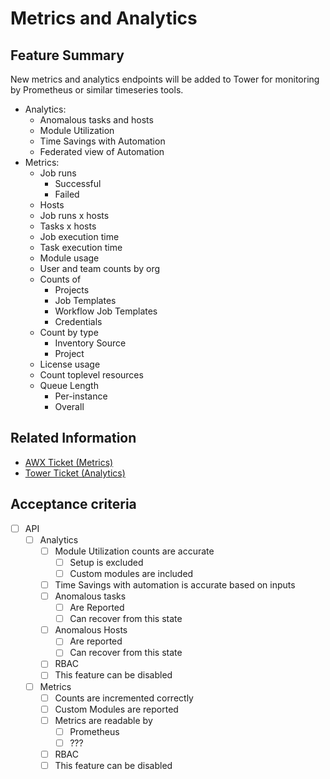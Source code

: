 # Metrics and Analytics

## Feature Summary

New metrics and analytics endpoints will be added to Tower for monitoring by Prometheus or similar timeseries tools.

* Analytics:
  * Anomalous tasks and hosts
  * Module Utilization
  * Time Savings with Automation
  * Federated view of Automation
* Metrics:
  * Job runs
    * Successful
    * Failed
  * Hosts
  * Job runs x hosts
  * Tasks x hosts
  * Job execution time
  * Task execution time
  * Module usage
  * User and team counts by org
  * Counts of
    * Projects
    * Job Templates
    * Workflow Job Templates
    * Credentials
  * Count by type
    * Inventory Source
    * Project
  * License usage
  * Count toplevel resources
  * Queue Length
    * Per-instance
    * Overall

## Related Information

* [AWX Ticket (Metrics)](https://github.com/ansible/awx/issues/1963)
* [Tower Ticket (Analytics)](https://github.com/ansible/tower/issues/3249)

## Acceptance criteria

* [ ] API
  * [ ] Analytics
    * [ ] Module Utilization counts are accurate
      * [ ] Setup is excluded
      * [ ] Custom modules are included
    * [ ] Time Savings with automation is accurate based on inputs
    * [ ] Anomalous tasks
      * [ ] Are Reported
      * [ ] Can recover from this state
    * [ ] Anomalous Hosts
      * [ ] Are reported
      * [ ] Can recover from this state
    * [ ] RBAC
    * [ ] This feature can be disabled
  * [ ] Metrics
    * [ ] Counts are incremented correctly
    * [ ] Custom Modules are reported
    * [ ] Metrics are readable by
      * [ ] Prometheus
      * [ ] ???
    * [ ] RBAC
    * [ ] This feature can be disabled
